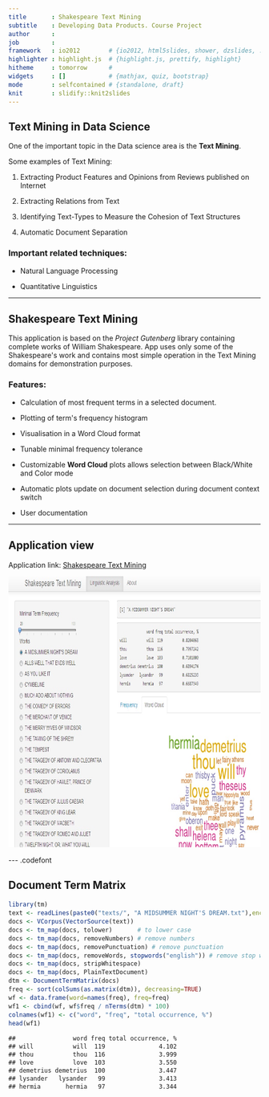 ```yaml
---
title       : Shakespeare Text Mining
subtitle    : Developing Data Products. Course Project
author      : 
job         : 
framework   : io2012        # {io2012, html5slides, shower, dzslides, ...}
highlighter : highlight.js  # {highlight.js, prettify, highlight}
hitheme     : tomorrow      # 
widgets     : []            # {mathjax, quiz, bootstrap}
mode        : selfcontained # {standalone, draft}
knit        : slidify::knit2slides
---
```


## Text Mining in Data Science

One of the important topic in the Data science area is the **Text Mining**. 

Some examples of Text Mining:

1. Extracting Product Features and Opinions from Reviews published on Internet

2. Extracting Relations from Text

3. Identifying Text-Types to Measure the Cohesion of Text Structures

4. Automatic Document Separation

### Important related techniques:

- Natural Language Processing

- Quantitative Linguistics


---

## Shakespeare Text Mining

This application is based on the *Project Gutenberg* library containing complete works of William Shakespeare. App uses only some of the Shakespeare's work and contains most simple operation in the Text Mining domains for demonstration purposes.
### Features:

- Calculation of most frequent terms in a selected document.

- Plotting of term's frequency histogram

- Visualisation in a Word Cloud format

- Tunable minimal frequency tolerance

- Customizable **Word Cloud** plots allows selection between Black/White and Color mode

- Automatic plots update on document selection during document context switch

- User documentation

---


## Application view 

Application link: <a href="http://zhuchel.shinyapps.io/DevelopDataProducts"> Shakespeare Text Mining</a> 

 <img src="pic.jpg" alt="./pic.gpg" height="540" width="700"> 











--- .codefont 


## Document Term Matrix


```r
library(tm)
text <- readLines(paste0("texts/", "A MIDSUMMER NIGHT'S DREAM.txt"),encoding="UTF-8")
docs <- VCorpus(VectorSource(text))
docs <- tm_map(docs, tolower)       # to lower case
docs <- tm_map(docs, removeNumbers) # remove numbers
docs <- tm_map(docs, removePunctuation) # remove punctuation
docs <- tm_map(docs, removeWords, stopwords("english")) # remove stop words
docs <- tm_map(docs, stripWhitespace)
docs <- tm_map(docs, PlainTextDocument)
dtm <- DocumentTermMatrix(docs)  
freq <- sort(colSums(as.matrix(dtm)), decreasing=TRUE) 
wf <- data.frame(word=names(freq), freq=freq)
wf1 <- cbind(wf, wf$freq / nTerms(dtm) * 100)
colnames(wf1) <- c("word", "freq", "total occurrence, %")
head(wf1)  
```

```
##                word freq total occurrence, %
## will           will  119               4.102
## thou           thou  116               3.999
## love           love  103               3.550
## demetrius demetrius  100               3.447
## lysander   lysander   99               3.413
## hermia       hermia   97               3.344
```




